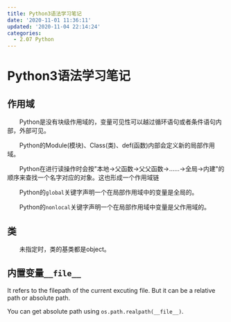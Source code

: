 ```yaml
---
title: Python3语法学习笔记
date: '2020-11-01 11:36:11'
updated: '2020-11-04 22:14:24'
categories:
  - 2.07 Python
---
```

# Python3语法学习笔记

## 作用域

　　Python是没有块级作用域的，变量可见性可以越过循环语句或者条件语句内部，外部可见。 

　　Python的Module(模块)、Class(类)、def(函数)内部会定义新的局部作用域。

　　Python在进行读操作时会按"本地→父函数→父父函数→……→全局→内建"的顺序来查找一个名字对应的对象。这也形成一个作用域链

　　Python的`global`关键字声明一个在局部作用域中的变量是全局的。 

　　Python的`nonlocal`关键字声明一个在局部作用域中变量是父作用域的。

## 类

　　未指定时，类的基类都是object。

## 内置变量`__file__`

It refers to the filepath of the current excuting file. But it can be a relative path or absolute path.

You can get absolute path using `os.path.realpath(__file__)`.

